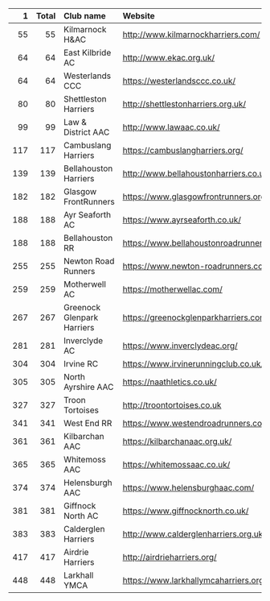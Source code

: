 |   1 |   Total | Club name                  | Website                                    |
|----:|--------:|:---------------------------|:-------------------------------------------|
|  55 |      55 | Kilmarnock H&AC            | http://www.kilmarnockharriers.com/         |
|  64 |      64 | East Kilbride AC           | http://www.ekac.org.uk/                    |
|  64 |      64 | Westerlands CCC            | https://westerlandsccc.co.uk/              |
|  80 |      80 | Shettleston Harriers       | http://shettlestonharriers.org.uk/         |
|  99 |      99 | Law & District AAC         | http://www.lawaac.co.uk/                   |
| 117 |     117 | Cambuslang Harriers        | https://cambuslangharriers.org/            |
| 139 |     139 | Bellahouston Harriers      | http://www.bellahoustonharriers.co.uk/     |
| 182 |     182 | Glasgow FrontRunners       | https://www.glasgowfrontrunners.org/       |
| 188 |     188 | Ayr Seaforth AC            | https://www.ayrseaforth.co.uk/             |
| 188 |     188 | Bellahouston RR            | https://www.bellahoustonroadrunners.co.uk/ |
| 255 |     255 | Newton Road Runners        | https://www.newton-roadrunners.com/        |
| 259 |     259 | Motherwell AC              | https://motherwellac.com/                  |
| 267 |     267 | Greenock Glenpark Harriers | https://greenockglenparkharriers.com/      |
| 281 |     281 | Inverclyde AC              | https://www.inverclydeac.org/              |
| 304 |     304 | Irvine RC                  | https://www.irvinerunningclub.co.uk/       |
| 305 |     305 | North Ayrshire AAC         | https://naathletics.co.uk/                 |
| 327 |     327 | Troon Tortoises            | http://troontortoises.co.uk                |
| 341 |     341 | West End RR                | https://www.westendroadrunners.co.uk/      |
| 361 |     361 | Kilbarchan AAC             | https://kilbarchanaac.org.uk/              |
| 365 |     365 | Whitemoss AAC              | https://whitemossaac.co.uk/                |
| 374 |     374 | Helensburgh AAC            | https://www.helensburghaac.com/            |
| 381 |     381 | Giffnock North AC          | https://www.giffnocknorth.co.uk/           |
| 383 |     383 | Calderglen Harriers        | http://www.calderglenharriers.org.uk/      |
| 417 |     417 | Airdrie Harriers           | http://airdrieharriers.org/                |
| 448 |     448 | Larkhall YMCA              | https://www.larkhallymcaharriers.org       |